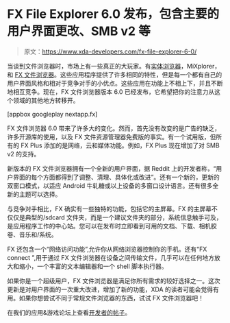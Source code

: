 # FX File Explorer 6.0 发布，包含主要的用户界面更改、SMB v2 等

> 原文：<https://www.xda-developers.com/fx-file-explorer-6-0/>

当谈到文件浏览器时，市场上有一些真正的大玩家。有[实体浏览器](https://play.google.com/store/apps/details?id=pl.solidexplorer2&hl=en)，MiXplorer，和 [FX 文件浏览器](https://play.google.com/store/apps/details?id=nextapp.fx&hl=en)。这些应用程序提供了许多相同的特性，但是每一个都有自己的用户界面风格和相对于竞争对手的小优点。这些应用在功能上不相上下，并且不断地相互竞争。现在，FX 文件浏览器版本 6.0 已经发布，它希望把你的注意力从这个领域的其他地方转移开。

[appbox googleplay nextapp.fx]

FX 文件浏览器 6.0 带来了许多大的变化。然而，首先没有改变的是广告的缺乏，许多开源库的使用，以及 FX 文件资源管理器免费版的事实。有一个试用版，但所有的 FX Plus 添加的是网络，云和媒体功能。例如，FX Plus 现在增加了对 SMB v2 的支持。

新版本的 FX 文件浏览器拥有一个全新的用户界面，据 Reddit 上的开发者称，“用户界面的每个方面都得到了调整、清理、具体化或改进”。还有一个新的，更新的双窗口模式，以适应 Android 牛轧糖或以上设备的多窗口设计语言。还有很多全新的主题可以选择。

与竞争对手相比，FX 确实有一些独特的功能，包括它的主屏幕。FX 的主屏幕不仅仅是典型的/sdcard 文件夹，而是一个建议文件夹的部分，系统信息触手可及，是应用程序工作的中心站。您可以在发布时立即看到可用的文档、下载、相机胶卷、音乐和/系统。

FX 还包含一个“网络访问功能”,允许你从网络浏览器控制你的手机。还有“FX connect ”,用于通过 FX 文件浏览器在设备之间传输文件，几乎可以在任何地方放大和缩小，一个丰富的文本编辑器和一个 shell 脚本执行器。

如果你是一个超级用户，FX 文件浏览器是满足你所有需求的较好选择之一。这次更新是对用户界面的一次重大改进，增加了新的功能，XDA 的读者可能会觉得有用。如果你想尝试不同于常规文件浏览器的东西，试试 FX 文件浏览器吧！

在我们的应用&游戏论坛上查看[开发者的帖子](https://forum.xda-developers.com/showthread.php?p=73430900)。